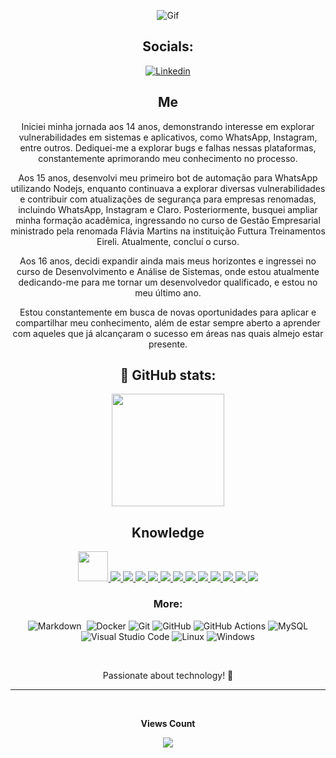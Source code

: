 <p align="center">
  <img src="https://raw.githubusercontent.com/speNillusion/speNillusion/main/LRP3.gif" alt="Gif" />
</p>

<div align="center">

## Socials:

[![Linkedin](https://img.shields.io/badge/LinkedIn-0077B5?style=for-the-badge&logo=linkedin&logoColor=white)](https://www.linkedin.com/in/jo%C3%A3o-pedro-8114802ba/)

## Me

<about id="about">
Iniciei minha jornada aos 14 anos, demonstrando interesse em explorar vulnerabilidades em sistemas e aplicativos, como WhatsApp, Instagram, entre outros. Dediquei-me a explorar bugs e falhas nessas plataformas, constantemente aprimorando meu conhecimento no processo.

Aos 15 anos, desenvolvi meu primeiro bot de automação para WhatsApp utilizando Nodejs, enquanto continuava a explorar diversas vulnerabilidades e contribuir com atualizações de segurança para empresas renomadas, incluindo WhatsApp, Instagram e Claro. Posteriormente, busquei ampliar minha formação acadêmica, ingressando no curso de Gestão Empresarial ministrado pela renomada Flávia Martins na instituição Futtura Treinamentos Eireli. Atualmente, concluí o curso.

Aos 16 anos, decidi expandir ainda mais meus horizontes e ingressei no curso de Desenvolvimento e Análise de Sistemas, onde estou atualmente dedicando-me para me tornar um desenvolvedor qualificado, e estou no meu último ano.

Estou constantemente em busca de novas oportunidades para aplicar e compartilhar meu conhecimento, além de estar sempre aberto a aprender com aqueles que já alcançaram o sucesso em áreas nas quais almejo estar presente.
</about>

## 👀 GitHub stats:
  
<p align="center">
  <img height="180em" src="https://github-profile-summary-cards.vercel.app/api/cards/profile-details?username=speNillusion&theme=radical" />
</p>  

## Knowledge

<div align-items="center">
        <a href="https://developer.mozilla.org/en-US/docs/Web/JavaScript" target="_blank">
            <img src="https://img.icons8.com/color/48/000000/javascript.png" width="48" height="48"/>
        </a>
        <a href="https://www.w3schools.com/typescript/" target="_blank">
            <img src="https://img.icons8.com/color/48/000000/typescript.png"/> 
        </a>
        <a href="https://www.w3schools.com/python/" target="_blank">
            <img src="https://img.icons8.com/color/48/000000/python.png"/> 
        </a>
        <a href="https://www.w3schools.com/node/" target="_blank">
            <img src="https://img.icons8.com/color/48/000000/nodejs.png"/> 
        </a>
        <a href="https://www.w3schools.com/nestjs/" target="_blank">
            <img src="https://img.icons8.com/color/48/000000/nestjs.png"/> 
        </a>
        <a href="https://www.w3schools.com/php/" target="_blank">
            <img src="https://img.icons8.com/color/48/000000/php.png"/> 
        </a>
        <a href="https://www.w3schools.com/mysql/" target="_blank">
            <img src="https://img.icons8.com/color/48/000000/mysql.png"/> 
        </a>
        <a href="https://www.w3schools.com/git/" target="_blank">
            <img src="https://img.icons8.com/color/48/000000/git.png"/> 
        </a>
        <a href="https://www.w3schools.com/github/" target="_blank">
            <img src="https://img.icons8.com/color/48/000000/github.png"/> 
        </a>
        <a href="https://www.w3schools.com/bootstrap/" target="_blank">
            <img src="https://img.icons8.com/color/48/000000/bootstrap.png"/> 
        </a>
        <a href="https://www.w3schools.com/pandas/" target="_blank">
            <img src="https://img.icons8.com/color/48/000000/pandas.png"/> 
        </a>
        <a href="https://www.w3schools.com/linkedin/" target="_blank">
            <img src="https://img.icons8.com/color/48/000000/linkedin.png"/> 
        </a>
        <a href="https://www.w3schools.com/numpy/" target="_blank">
            <img src="https://img.icons8.com/color/48/000000/numpy.png"/> 
        </a>
</div>

### More:
![Markdown](https://img.shields.io/badge/-Markdown-05122A?style=flat&logo=markdown)&nbsp; 
![Docker](https://img.shields.io/badge/-Docker-05122A?style=flat&logo=docker) 
![Git](https://img.shields.io/badge/-Git-05122A?style=flat&logo=git) 
![GitHub](https://img.shields.io/badge/-GitHub-05122A?style=flat&logo=github) 
![GitHub Actions](https://img.shields.io/badge/GitHub%20Actions%20-05122A?style=flat&logo=github-actions&logoColor=white) 
![MySQL](https://img.shields.io/badge/-MySQL-05122A?style=flat&logo=mysql&logoColor=white) 
![Visual Studio Code](https://img.shields.io/badge/-Visual%20Studio%20Code-05122A?style=flat&logo=visual-studio-code&logoColor=007ACC) 
![Linux](https://img.shields.io/badge/-Linux-05122A?style=flat&logo=linux&logoColor=white) 
![Windows](https://img.shields.io/badge/-Windows-05122A?style=flat&logo=windows)


<br>

Passionate about technology! 🚀

<hr>
    <div align="center">
        <br><p align="center"><b>Views Count</b></p>  
        <p align="center">
            <img align="center" src="https://profile-counter.glitch.me/{speNillusion}/count.svg" />
        </p> 
        <br>
    </div>
</div>
